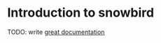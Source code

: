 # Introduction to snowbird

TODO: write [great documentation](http://jacobian.org/writing/what-to-write/)
